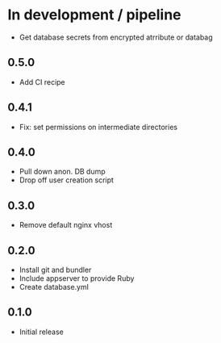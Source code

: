 # In development / pipeline

- Get database secrets from encrypted atrribute or databag

## 0.5.0

- Add CI recipe

## 0.4.1

- Fix: set permissions on intermediate directories

## 0.4.0

- Pull down anon. DB dump
- Drop off user creation script

## 0.3.0

- Remove default nginx vhost

## 0.2.0

- Install git and bundler
- Include appserver to provide Ruby
- Create database.yml

## 0.1.0

- Initial release

